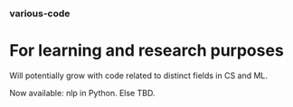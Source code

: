 ### various-code

# For learning and research purposes

Will potentially grow with code related to distinct fields in CS and ML.

Now available: nlp in Python. Else TBD.
